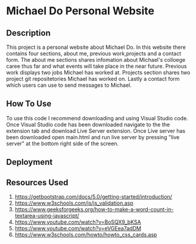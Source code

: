 # Michael Do Personal Website

## Description

This project is a personal website about Michael Do. In this website there contains four sections, about me, previous work,projects and a contact form.
The about me sections shares infomation about Michael's colloege caree thus far and what events will take place in the near future. Previous work displays two
jobs Michael has worked at. Projects section shares two project git repositetories Michael has worked on. Lastly a contact form which users can use to send messages to Michael.

## How To Use

To use this code I recommend downloading and using Visual Studio code. Once Visual Studio code has been downloaded navigate to the the extension tab and download Live Server extension. Once Live server has been downloaded open main.html and run live server by pressing "live server" at the bottom right side of the screen.

## Deployment

## Resources Used

1. https://getbootstrap.com/docs/5.0/getting-started/introduction/
2. https://www.w3schools.com/js/js_validation.asp
3. https://www.geeksforgeeks.org/how-to-make-a-word-count-in-textarea-using-javascript/
4. https://www.youtube.com/watch?v=BoSQX9_bKSA
5. https://www.youtube.com/watch?v=eVGEea7adDM
6. https://www.w3schools.com/howto/howto_css_cards.asp

